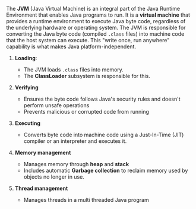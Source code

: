 The __JVM__ (Java Virtual Machine) is an integral part of the Java Runtime Environment that enables Java programs to run. It is a __virtual machine__ that provides a runtime environment to execute Java byte code, regardless of the underlying hardware or operating system.
The JVM is responsible for converting the Java byte code (compiled `.class` files) into machine code that the host system can execute. This "write once, run anywhere" capability is what makes Java platform-independent.

1. __Loading__:
	- The JVM loads `.class` files into memory. 
	- The __ClassLoader__ subsystem is responsible for this.


2. __Verifying__
	- Ensures the byte code follows Java's security rules and doesn't perform unsafe operations
	- Prevents malicious or corrupted code from running


3. __Executing__
	- Converts byte code into machine code using a Just-In-Time (JIT) compiler or an interpreter and executes it.
	


4. __Memory management__
	- Manages memory through __heap__ and __stack__
	- Includes automatic __Garbage collection__ to reclaim memory used by objects no longer in use.
	


5. __Thread management__
	- Manages threads in a multi threaded Java program